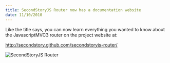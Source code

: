 ```yaml
--- 
title: SecondStoryJS Router now has a documentation website
date: 11/10/2010
---
```


Like the title says, you can now learn everything you wanted to know about the JavascriptMVC3 router on the project website at:

<a href="http://secondstory.github.com/secondstoryjs-router/">http://secondstory.github.com/secondstoryjs-router/</a>

<img src="http://src.sencha.io/http://awardwinningfjords.com/images/SecondStoryJS-Router.png" alt="SecondStoryJS Router" />
